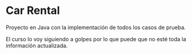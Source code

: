 # Car Rental

Proyecto en Java con la implementación de todos los casos de prueba.

El curso lo voy siguiendo a golpes por lo que puede que no esté toda la información actualizada.

